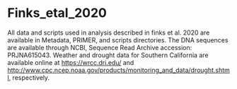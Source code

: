 # Finks_etal_2020
All data and scripts used in analysis described in finks et al. 2020 are available in Metadata, PRIMER, and scripts directories.
The DNA sequences are available through NCBI, Sequence Read Archive accession: PRJNA615043. 
Weather and drought data for Southern California are available online at https://wrcc.dri.edu/ and http://www.cpc.ncep.noaa.gov/products/monitoring_and_data/drought.shtml, respectively.
